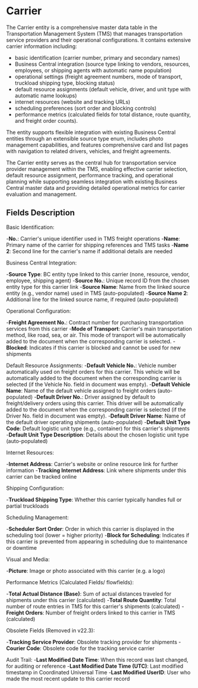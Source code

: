 # Carrier

The Carrier entity is a comprehensive master data table in the Transportation Management System (TMS) that manages transportation service providers and their operational configurations.
It contains extensive carrier information including:

- basic identification (carrier number, primary and secondary names)
- Business Central integration (source type linking to vendors, resources, employees, or shipping agents with automatic name population)
- operational settings (freight agreement numbers, mode of transport, truckload shipping type, blocking status)
- default resource assignments (default vehicle, driver, and unit type with automatic name lookups)
- internet resources (website and tracking URLs)
- scheduling preferences (sort order and blocking controls)
- performance metrics (calculated fields for total distance, route quantity, and freight order counts).

The entity supports flexible integration with existing Business Central entities through an extensible source type enum, includes photo management capabilities, and features comprehensive card and list pages with navigation to related drivers, vehicles, and freight agreements.

The Carrier entity serves as the central hub for transportation service provider management within the TMS, enabling effective carrier selection, default resource assignment, performance tracking, and operational planning while supporting seamless integration with existing Business Central master data and providing detailed operational metrics for carrier evaluation and management.

## Fields Description

Basic Identification:

-**No.**: Carrier's unique identifier used in TMS freight operations
-**Name**: Primary name of the carrier for shipping references and TMS tasks
-**Name 2**: Second line for the carrier's name if additional details are needed

Business Central Integration:

-**Source Type**: BC entity type linked to this carrier (none, resource, vendor, employee, shipping agent)
-**Source No.**: Unique record ID from the chosen entity type for this carrier link
-**Source Name**: Name from the linked source entity (e.g., vendor name) used in TMS (auto-populated)
-**Source Name 2**: Additional line for the linked source name, if required (auto-populated)

Operational Configuration:

-**Freight Agreement No.**: Contract number for purchasing transportation services from this carrier
-**Mode of Transport**: Carrier's main transportation method, like road, sea, or air. This mode of transport will be automatically added to the document when the corresponding carrier is selected.
-**Blocked**: Indicates if this carrier is blocked and cannot be used for new shipments

Default Resource Assignments:
-**Default Vehicle No.**: Vehicle number automatically used on freight orders for this carrier. This vehicle will be automatically added to the document when the corresponding carrier is selected (if the Vehicle No. field in document was empty).
-**Default Vehicle Name**: Name of the default vehicle assigned to freight orders (auto-populated)
-**Default Driver No.**: Driver assigned by default to freight/delivery orders using this carrier. This driver will be automatically added to the document when the corresponding carrier is selected (if the Driver No. field in document was empty).
-**Default Driver Name**: Name of the default driver operating shipments (auto-populated)
-**Default Unit Type Code**: Default logistic unit type (e.g., container) for this carrier's shipments
-**Default Unit Type Description**: Details about the chosen logistic unit type (auto-populated)

Internet Resources:

-**Internet Address**: Carrier's website or online resource link for further information
-**Tracking Internet Address**: Link where shipments under this carrier can be tracked online

Shipping Configuration:

-**Truckload Shipping Type**: Whether this carrier typically handles full or partial truckloads

Scheduling Management:

-**Scheduler Sort Order**: Order in which this carrier is displayed in the scheduling tool (lower = higher priority)
-**Block for Scheduling**: Indicates if this carrier is prevented from appearing in scheduling due to maintenance or downtime

Visual and Media:

-**Picture**: Image or photo associated with this carrier (e.g. a logo)

Performance Metrics (Calculated Fields/ flowfields):

-**Total Actual Distance (Base)**: Sum of actual distances traveled for shipments under this carrier (calculated)
-**Total Route Quantity**: Total number of route entries in TMS for this carrier's shipments (calculated)
-**Freight Orders**: Number of freight orders linked to this carrier in TMS (calculated)

Obsolete Fields (Removed in v22.3):

-**Tracking Service Provider**: Obsolete tracking provider for shipments
-**Courier Code**: Obsolete code for the tracking service carrier

Audit Trail:
-**Last Modified Date Time**: When this record was last changed, for auditing or reference
-**Last Modified Date Time (UTC)**: Last modified timestamp in Coordinated Universal Time
-**Last Modified UserID**: User who made the most recent update to this carrier record

